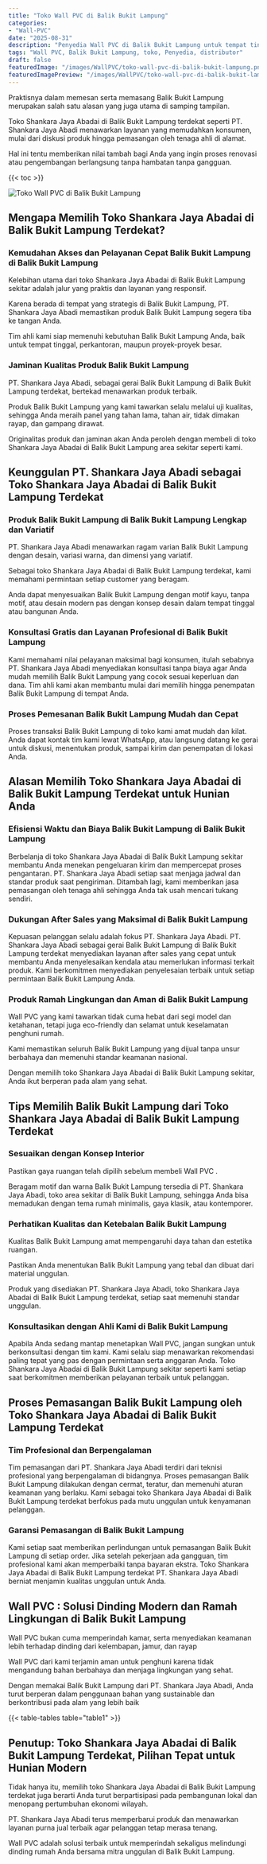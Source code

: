 ```yaml
---
title: "Toko Wall PVC di Balik Bukit Lampung"
categories:
- "Wall-PVC"
date: "2025-08-31"
description: "Penyedia Wall PVC di Balik Bukit Lampung untuk tempat tinggal, kantor, serta gerai. Material terbaik, beragam motif, warna modern, beserta layanan instalasi ditangani oleh tenaga ahli berpengalaman dan garansi resmi!|Jasa penjualan Wall PVC di Balik Bukit Lampung untuk kebutuhan hunian, office, atau gerai, beserta material berkualitas dan pemasangan oleh tenaga ahli berpengalaman dan jaminan resmi.|Solusi Wall PVC di Balik Bukit Lampung yang terbukti bagi rumah, perkantoran, serta toko, bersama produk unggulan dan instalasi dikerjakan oleh tenaga ahli berpengalaman dan kepastian resmi.|Penjualan Wall PVC di Balik Bukit Lampung bagi tempat tinggal, perkantoran, dan ritel, beserta produk terbaik dan penempatan oleh tim berpengalaman, lengkap dengan jaminan resmi.}"
tags: "Wall PVC, Balik Bukit Lampung, toko, Penyedia, distributor"
draft: false
featuredImage: "/images/WallPVC/toko-wall-pvc-di-balik-bukit-lampung.png"
featuredImagePreview: "/images/WallPVC/toko-wall-pvc-di-balik-bukit-lampung.png"
---
```


Praktisnya dalam memesan serta memasang Balik Bukit Lampung merupakan salah satu alasan yang juga utama di samping tampilan.

Toko Shankara Jaya Abadai di Balik Bukit Lampung terdekat seperti PT. Shankara Jaya Abadi menawarkan layanan yang memudahkan konsumen, mulai dari diskusi produk hingga pemasangan oleh tenaga ahli di alamat.

Hal ini tentu memberikan nilai tambah bagi Anda yang ingin proses renovasi atau pengembangan berlangsung tanpa hambatan tanpa gangguan.

{{< toc >}}

![Toko Wall PVC di Balik Bukit Lampung](/images/Wall-PVC/Toko-Wall-PVC-di-Balik-Bukit-Lampung.png)

## Mengapa Memilih Toko Shankara Jaya Abadai di Balik Bukit Lampung Terdekat?

### Kemudahan Akses dan Pelayanan Cepat Balik Bukit Lampung di Balik Bukit Lampung

Kelebihan utama dari toko Shankara Jaya Abadai di Balik Bukit Lampung sekitar adalah jalur yang praktis dan layanan yang responsif.

Karena berada di tempat yang strategis di Balik Bukit Lampung, PT. Shankara Jaya Abadi memastikan produk Balik Bukit Lampung segera tiba ke tangan Anda.

Tim ahli kami siap memenuhi kebutuhan Balik Bukit Lampung Anda, baik untuk tempat tinggal, perkantoran, maupun proyek-proyek besar.

### Jaminan Kualitas Produk Balik Bukit Lampung

PT. Shankara Jaya Abadi, sebagai gerai Balik Bukit Lampung di Balik Bukit Lampung terdekat, bertekad menawarkan produk terbaik.

Produk Balik Bukit Lampung yang kami tawarkan selalu melalui uji kualitas, sehingga Anda meraih panel yang tahan lama, tahan air, tidak dimakan rayap, dan gampang dirawat.

Originalitas produk dan jaminan akan Anda peroleh dengan membeli di toko Shankara Jaya Abadai di Balik Bukit Lampung area sekitar seperti kami.

## Keunggulan PT. Shankara Jaya Abadi sebagai Toko Shankara Jaya Abadai di Balik Bukit Lampung Terdekat

### Produk Balik Bukit Lampung di Balik Bukit Lampung Lengkap dan Variatif

PT. Shankara Jaya Abadi menawarkan ragam varian Balik Bukit Lampung dengan desain, variasi warna, dan dimensi yang variatif.

Sebagai toko Shankara Jaya Abadai di Balik Bukit Lampung terdekat, kami memahami permintaan setiap customer yang beragam.

Anda dapat menyesuaikan Balik Bukit Lampung dengan motif kayu, tanpa motif, atau desain modern pas dengan konsep desain dalam tempat tinggal atau bangunan Anda.

### Konsultasi Gratis dan Layanan Profesional di Balik Bukit Lampung

Kami memahami nilai pelayanan maksimal bagi konsumen, itulah sebabnya PT. Shankara Jaya Abadi menyediakan konsultasi tanpa biaya agar Anda mudah memilih Balik Bukit Lampung yang cocok sesuai keperluan dan dana. Tim ahli kami akan membantu mulai dari memilih hingga penempatan Balik Bukit Lampung di tempat Anda.

### Proses Pemesanan Balik Bukit Lampung Mudah dan Cepat

Proses transaksi Balik Bukit Lampung di toko kami amat mudah dan kilat. Anda dapat kontak tim kami lewat WhatsApp, atau langsung datang ke gerai untuk diskusi, menentukan produk, sampai kirim dan penempatan di lokasi Anda.

## Alasan Memilih Toko Shankara Jaya Abadai di Balik Bukit Lampung Terdekat untuk Hunian Anda

### Efisiensi Waktu dan Biaya Balik Bukit Lampung di Balik Bukit Lampung

Berbelanja di toko Shankara Jaya Abadai di Balik Bukit Lampung sekitar membantu Anda menekan pengeluaran kirim dan mempercepat proses pengantaran. PT. Shankara Jaya Abadi setiap saat menjaga jadwal dan standar produk saat pengiriman. Ditambah lagi, kami memberikan jasa pemasangan oleh tenaga ahli sehingga Anda tak usah mencari tukang sendiri.

### Dukungan After Sales yang Maksimal di Balik Bukit Lampung

Kepuasan pelanggan selalu adalah fokus PT. Shankara Jaya Abadi. PT. Shankara Jaya Abadi sebagai gerai Balik Bukit Lampung di Balik Bukit Lampung terdekat menyediakan layanan after sales yang cepat untuk membantu Anda menyelesaikan kendala atau memerlukan informasi terkait produk. Kami berkomitmen menyediakan penyelesaian terbaik untuk setiap permintaan Balik Bukit Lampung Anda.

### Produk Ramah Lingkungan dan Aman di Balik Bukit Lampung

 Wall PVC  yang kami tawarkan tidak cuma hebat dari segi model dan ketahanan, tetapi juga eco-friendly dan selamat untuk keselamatan penghuni rumah.

Kami memastikan seluruh Balik Bukit Lampung yang dijual tanpa unsur berbahaya dan memenuhi standar keamanan nasional.

Dengan memilih toko Shankara Jaya Abadai di Balik Bukit Lampung sekitar, Anda ikut berperan pada alam yang sehat.

## Tips Memilih Balik Bukit Lampung dari Toko Shankara Jaya Abadai di Balik Bukit Lampung Terdekat

### Sesuaikan dengan Konsep Interior 

Pastikan gaya ruangan telah dipilih sebelum membeli  Wall PVC .

Beragam motif dan warna Balik Bukit Lampung tersedia di PT. Shankara Jaya Abadi, toko area sekitar di Balik Bukit Lampung, sehingga Anda bisa memadukan dengan tema rumah minimalis, gaya klasik, atau kontemporer.

### Perhatikan Kualitas dan Ketebalan Balik Bukit Lampung

Kualitas Balik Bukit Lampung amat mempengaruhi daya tahan dan estetika ruangan.

Pastikan Anda menentukan Balik Bukit Lampung yang tebal dan dibuat dari material unggulan.

Produk yang disediakan PT. Shankara Jaya Abadi, toko Shankara Jaya Abadai di Balik Bukit Lampung terdekat, setiap saat memenuhi standar unggulan.

### Konsultasikan dengan Ahli Kami di Balik Bukit Lampung

Apabila Anda sedang mantap menetapkan Wall PVC, jangan sungkan untuk berkonsultasi dengan tim kami. Kami selalu siap menawarkan rekomendasi paling tepat yang pas dengan permintaan serta anggaran Anda. Toko Shankara Jaya Abadai di Balik Bukit Lampung sekitar seperti kami setiap saat berkomitmen memberikan pelayanan terbaik untuk pelanggan.

## Proses Pemasangan Balik Bukit Lampung oleh Toko Shankara Jaya Abadai di Balik Bukit Lampung Terdekat

### Tim Profesional dan Berpengalaman

Tim pemasangan dari PT. Shankara Jaya Abadi terdiri dari teknisi profesional yang berpengalaman di bidangnya. Proses pemasangan Balik Bukit Lampung dilakukan dengan cermat, teratur, dan memenuhi aturan keamanan yang berlaku. Kami sebagai toko Shankara Jaya Abadai di Balik Bukit Lampung terdekat berfokus pada mutu unggulan untuk kenyamanan pelanggan.

### Garansi Pemasangan di Balik Bukit Lampung

Kami setiap saat memberikan perlindungan untuk pemasangan Balik Bukit Lampung di setiap order. Jika setelah pekerjaan ada gangguan, tim profesional kami akan memperbaiki tanpa bayaran ekstra. Toko Shankara Jaya Abadai di Balik Bukit Lampung terdekat PT. Shankara Jaya Abadi berniat menjamin kualitas unggulan untuk Anda.

##  Wall PVC : Solusi Dinding Modern dan Ramah Lingkungan di Balik Bukit Lampung

 Wall PVC  bukan cuma memperindah kamar, serta menyediakan keamanan lebih terhadap dinding dari kelembapan, jamur, dan rayap

 Wall PVC  dari kami terjamin aman untuk penghuni karena tidak mengandung bahan berbahaya dan menjaga lingkungan yang sehat.

Dengan memakai Balik Bukit Lampung dari PT. Shankara Jaya Abadi, Anda turut berperan dalam penggunaan bahan yang sustainable dan berkontribusi pada alam yang lebih baik

{{< table-tables table="table1" >}}

## Penutup: Toko Shankara Jaya Abadai di Balik Bukit Lampung Terdekat, Pilihan Tepat untuk Hunian Modern

Tidak hanya itu, memilih toko Shankara Jaya Abadai di Balik Bukit Lampung terdekat juga berarti Anda turut berpartisipasi pada pembangunan lokal dan menopang pertumbuhan ekonomi wilayah.

PT. Shankara Jaya Abadi terus memperbarui produk dan menawarkan layanan purna jual terbaik agar pelanggan tetap merasa tenang.

 Wall PVC  adalah solusi terbaik untuk memperindah sekaligus melindungi dinding rumah Anda bersama mitra unggulan di Balik Bukit Lampung.

